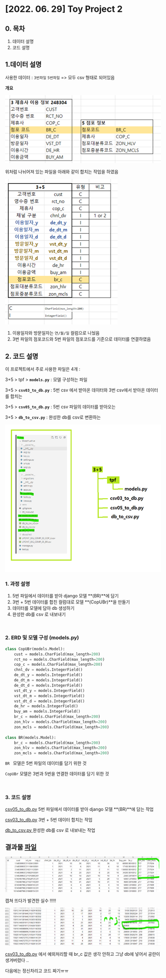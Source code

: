 # [2022. 06. 29] Toy Project 2

## 0. 목차

1. 데이터 설명
2. 코드 설명

## 1.데이터 설명

사용한 데이터 : `3번파일`  `5번파일`  => 모두 csv 형태로 되어있음

**개요**

![](./img/02.png)

위처럼 나뉘어져 있는 파일을 아래와 같이 합치는 작업을 하였음

![](./img/01.png)

1. 이용일자와 방문일자는 `연/월/일` 컬럼으로 나눴음
2. 3번 파일의 점포코드와 5번 파일의 점포코드를 기준으로 데이터를 연결하였음

## 2. 코드 설명

이 프로젝트에서 주로 사용한 파일은 4개 : 

3+5 > tpf > **`models.py`** : 모델 구성하는 파일

3+5 > **`csv03_to_db.py`** : 5번 csv 에서 받아온 데이터와 3번 csv에서 받아온 데이터를 합치는 

3+5 > **`csv05_to_db.py`** : 5번 csv 파일의 데이터를 받아오는

3+5 > **`db_to_csv.py`** : 완성한 db를 csv로 변환하는 

![](./img/03.png)

### 1. 과정 설명

1. 5번 파일에서 데이터를 받아 django 모델 **(BR)**에 담기
2. 3번 + 5번 데이터를 합친 컬럼대로 모델 **(CopUBr)**을 만들기
3. 데이터를 모델에 담아 db 생성하기
4. 완성한 db를 csv 로 내보내기

<br>

### 2. ERD 및 모델 구성 (models.py) 

```python
class CopUBr(models.Model):
    cust = models.CharField(max_length=200)
    rct_no = models.CharField(max_length=200)
    cop_c = models.CharField(max_length=200)
    chnl_dv = models.IntegerField()
    de_dt_y = models.IntegerField()
    de_dt_m = models.IntegerField()
    de_dt_d = models.IntegerField()
    vst_dt_y = models.IntegerField()
    vst_dt_m = models.IntegerField()
    vst_dt_d = models.IntegerField()
    de_hr = models.IntegerField()
    buy_am = models.IntegerField()
    br_c = models.CharField(max_length=200)
    zon_hlv = models.CharField(max_length=200)
    zon_mcls = models.CharField(max_length=200)

class BR(models.Model):
    br_c = models.CharField(max_length=200)
    zon_hlv = models.CharField(max_length=200)
    zon_mcls = models.CharField(max_length=200)
```



`BR ` 모델은 5번 파일의 데이터를 담기 위한 것

`CopUBr` 모델은 3번과 5번을 연결한 데이터를 담기 위한 것

<br>

### 3. 코드 설명

[csv05_to_db.py](3+5/csv05_to_db.py )  5번 파일에서 데이터를 받아 django 모델 **(BR)**에 담는 작업

[csv03_to_db.py](3+5/csv03_to_db.py  )  3번 + 5번 데이터 합치는 작업

[db_to_csv.py ](3+5/db_to_csv.py ) 완성한 db를 csv 로 내보내는 작업

## 결과물 [파일](220629/3+5/db_to_csv_v2.csv)

![](./img/04.png)

캡쳐 뜨다가 발견한 실수 !!!!!

![](./img/05.png)

[csv03_to_db.py](3+5/csv03_to_db.py  )  에서 예외처리할 때 br_c 값은 생각 안하고 그냥 db에 넣어서 공란이 생겨버렸다 ..

다음에는 정신차리고 코드 짜기ㅠㅠ



